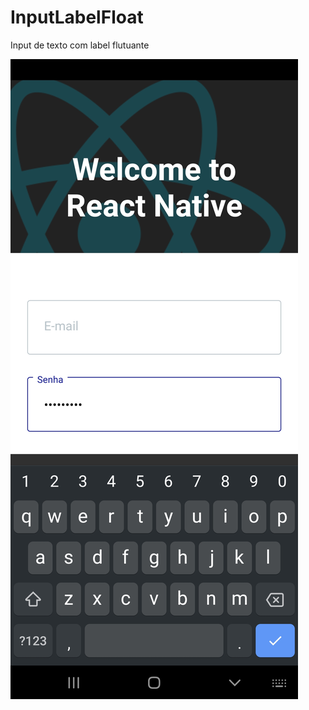 # InputLabelFloat

Input de texto com label flutuante 

![alt text](https://github.com/mensonones/InputLabelFloat/blob/main/InputLabelFlor.jpg)

